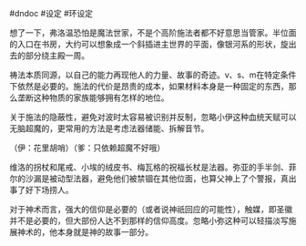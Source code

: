#dndoc #设定 #环设定

想了一下，弗洛温恐怕是魔法世家，不是个高阶施法者都不好意思当管家。半位面的入口在书房，大约可以想象成一个斜插进主世界的平面，像银河系的形状，旋出去的部分绕主殿一周。

祷法本质同源，以自己的能力再现他人的力量、故事的奇迹。v、s、m在特定条件下依然是必要的。施法的代价是昂贵的成本，如果材料本身是一种固定的东西，那么垄断这种物质的家族能够拥有怎样的地位。

关于施法的隐蔽性，避免对波时太容易被识别并反制，忽略小伊这种血统天赋可以无脑超魔的，更常用的方法是考虑法器储能、拆解音节。

（伊：花里胡哨）（爹：只依赖超魔不好哦）

维洛的拐杖和尾戒、小埃的绒皮书、梅瓦格的祝福长杖是法器。弥亚的手半剑、菲尔的沙漏是被动型法器，避免他们被禁锢在其他位面，也算父神上了个警报，真出事了好下场捞人。

对于神术而言，强大的信仰是必要的（或者说神祇回应的可能性），触媒，即圣徽并不是必要的，但大部份人达不到那样的信仰高度。忽略小弥这种可以轻描淡写施展神术的，他本身就是神的故事一部分。
